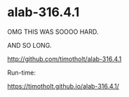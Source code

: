# alab-316.4.1


OMG THIS WAS SOOOO HARD.

AND SO LONG.

http://github.com/timotholt/alab-316.4.1

Run-time:

https://timotholt.github.io/alab-316.4.1/

